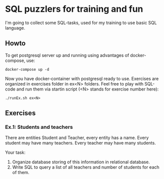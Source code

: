 # SQL puzzlers for training and fun
I'm going to collect some SQL-tasks, used for my training to use basic SQL language.
## Howto
To get postgresql server up and running using advantages of docker-compose, use:

	docker-compose up -d
Now you have docker-container with postgresql ready to use.
Exercises are organized in exercises folder in ex&lt;N&gt; folders. Feel free to play with SQL-code and run them via startin script (&lt;N&gt; stands for exercise number here):

    ./runEx.sh ex<N>

## Exercises
### Ex.1: Students and teachers

There are entities Student and Teacher, every entity has a name.
Every student may have many teachers.
Every teacher may have many students.

Your task:
1. Organize database storing of this information in relational database.
2. Write SQL to query a list of all teachers and number of students for each of them.
